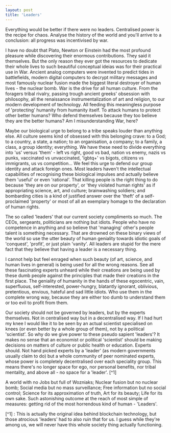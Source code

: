 ```yaml
---
layout: post
title: 'Leaders'
---
```


Everything would be better if there were no leaders. Centralised power is the recipe for chaos. Analyse the history of the world and you'll arrive to a conclusion: all progress was incentivised by war.

I have no doubt that Plato, Newton or Einstein had the most profound pleasure while discovering their enormous contributions. They said it themselves. But the only reason they ever got the resources to dedicate their whole lives to such beautiful conceptual ideias was for their practical use in War. 
Ancient analog computers were invented to predict tides in battlefields, modern digital computers to decrypt military messages and most famously nuclear fusion made the biggest literal destroyer of human lives - the nuclear bomb. War is the drive for all human culture. From the foragers tribal rivalry, passing trough ancient greeks' obsession with philosophy, all the renaissance instrumentalization of art and religion, to our modern development of technology. All feeding this meaningless purpose of 'protecting' humanity from humanity itself. To attack humans to protect other better humans? Who defend themselves because they too believe they are the better humans? Am I misunderstanding War, here?

Maybe our biological urge to belong to a tribe speaks louder than anything else. All culture seems kind of obsessed with this belonging crave: to a God; to a country, a state, a nation; to an organisation, a company; to a family, a class, a group identity; everything. We have these need to divide everything into 'us' versus 'them' - left vs right, good vs bad, nation vs enemy, nazis vs punks, vaccinated vs unvaccinated, 'lgbtq+' vs bigots, citizens vs immigrants, us vs competition... We feel this urge to defend our group identity and attack foreign ones. Most leaders haven't the intellectual capabilities of recognising these biological impulses and actually believe them 'useful' or even 'rational'. That killing people is the right thing to do because 'they are on our property', or 'they violated human rights' as if appropriating science, art, and culture; brainwashing soldiers; and bombarding cities is a kind of justified answer over the 'theft' of a self-proclaimed 'property' or most of all an exemplary homage to the declaration of human rights.

The so called 'leaders' that our current society compliments so much. The CEOs, sergeants, politicians are nothing but idiots. People who have no competence in anything and so believe that 'managing' other's people talent is something necessary. That are drowned on these binary views of the world so use the utter beauty of human geniality towards idiotic goals of 'conquest', 'profit', or just plain 'vanity'.  All leaders are stupid for the mere fact that they believe that having a leader is a necessary thing.

I cannot help but feel enraged when such beauty (of art, science, and human lives in general) is being used for all the wrong reasons. See all these fascinating experts unheard while their creations are being used by these dumb people against the principles that made their creations in the first place. The geniality of humanity in the hands of these egocentric, vain, superfluous, self-interested, power-hungry, blatantly ignorant, oblivious, pretentious, envious, hateful and sad little idiots. Who use them in the complete wrong way, because they are either too dumb to understand them or too evil to profit from them.

Our society should not be governed by leaders, but by the experts themselves. Not in centralised way but in a decentralised way. If I had hurt my knee I would like it to be seen by an actual scientist specialised on knees (or even better by a whole group of them), not by a political 'scientist'. So why do we give power to these pseudo sapient 'leaders'? It makes no sense that an economist or political 'scientist' should be making decisions on matters of culture or public health or education. Experts should. Not hand picked experts by a 'leader' (as modern governments usually claim to do) but a whole community of peer nominated experts, whose power is completely decentralised over each speciality group.  This means there's no longer space for ego, nor personal benefits, nor tribal mentality, and above all  - no space for a 'leader'. [^1]

A world with no Jobs but full of Wozniaks; Nuclear fusion but no nuclear bomb; Social media but no mass surveillance; Free information but no social control; Science for its approximation of truth, Art for its beauty; Life for its own sake. Such astonishing outcome at the reach of most simple of measures: getting rid of the most horrendous kind of human - 'Leaders'.

[^1] : This is actually the original idea behind blockchain technology, but those atrocious 'leaders' had to also ruin that for us. I guess while they're among us, we will never have this whole society thing actually functioning.
